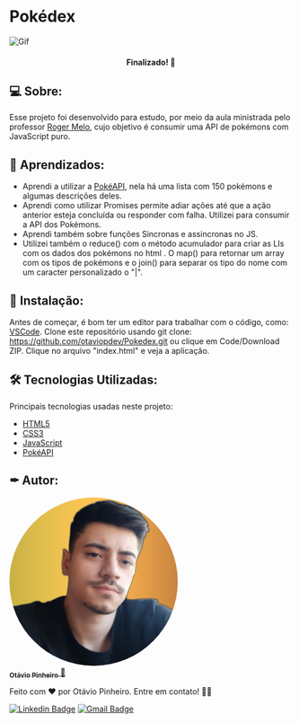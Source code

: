 # Pokédex

![Gif](./assets/images/pokedex.gif)

<h4 align="center"> 
 Finalizado! 🚀
</h4>

## 💻 Sobre:

Esse projeto foi desenvolvido para estudo, por meio da aula ministrada pelo professor [Roger Melo](https://github.com/Roger-Melo), cujo objetivo é consumir uma API de pokémons com JavaScript puro.

## 📕 Aprendizados:

- Aprendi a utilizar a [PokéAPI](https://pokeapi.co/), nela há uma lista com 150 pokémons e algumas descrições deles.
- Aprendi como utilizar Promises permite adiar ações até que a ação anterior esteja concluída ou responder com falha. Utilizei para consumir a API dos Pokémons.
- Aprendi também sobre funções Sincronas e assincronas no JS.
- Utilizei também o reduce() com o método acumulador para criar as LIs com os dados dos pokémons no html . O map() para retornar um array com os tipos
  de pokémons e o join() para separar os tipo do nome com um caracter personalizado o "|".

## 🏁 Instalação:

Antes de começar, é bom ter um editor para trabalhar com o código, como: [VSCode](https://code.visualstudio.com/). Clone este repositório usando git clone: https://github.com/otaviopdev/Pokedex.git ou clique em Code/Download ZIP. Clique no arquivo "index.html" e veja a aplicação.

## 🛠️ Tecnologias Utilizadas:

Principais tecnologias usadas neste projeto:

- [HTML5](https://developer.mozilla.org/pt-BR/docs/Web/HTML)
- [CSS3](https://developer.mozilla.org/pt-BR/docs/Web/CSS)
- [JavaScript](https://developer.mozilla.org/pt-BR/docs/Web/JavaScript)
- [PokéAPI](https://pokeapi.co/)

## ✒ Autor:

<a href="https://github.com/otaviopdev">
  <img style="border-radius: 50%" src="./assets/images/profile.jpg" width="300px;" alt=""/>
 <br />
 <sub><b>Otávio Pinheiro</b></sub>
</a> 
<a href="https://github.com/otaviopdev" title="Github">🚀</a>

Feito com ❤️ por Otávio Pinheiro. Entre em contato! 👋🏽

[![Linkedin Badge](https://img.shields.io/badge/-otaviopiinheiro-blue?style=flat-square&logo=Linkedin&logoColor=white&link=https://www.linkedin.com/in/otaviopiinheiro)](https://www.linkedin.com/in/otaviopiinheiro/)
[![Gmail Badge](https://img.shields.io/badge/-otaviopdev@gmail.com-c14438?style=flat-square&logo=Gmail&logoColor=white&link=mailto:otaviopdev@gmail.com)](mailto:otaviopdev@gmail.com)
